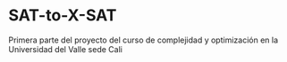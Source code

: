 # SAT-to-X-SAT
Primera parte del proyecto del curso de complejidad y optimización en la Universidad del Valle sede Cali
